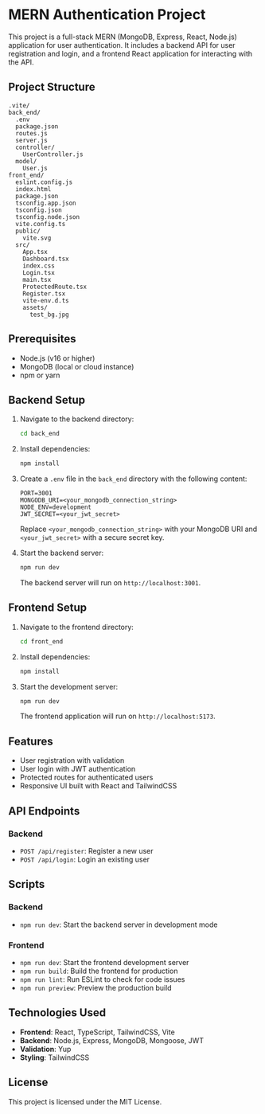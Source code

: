 # MERN Authentication Project

This project is a full-stack MERN (MongoDB, Express, React, Node.js) application for user authentication. It includes a backend API for user registration and login, and a frontend React application for interacting with the API.

## Project Structure

```
.vite/
back_end/
  .env
  package.json
  routes.js
  server.js
  controller/
    UserController.js
  model/
    User.js
front_end/
  eslint.config.js
  index.html
  package.json
  tsconfig.app.json
  tsconfig.json
  tsconfig.node.json
  vite.config.ts
  public/
    vite.svg
  src/
    App.tsx
    Dashboard.tsx
    index.css
    Login.tsx
    main.tsx
    ProtectedRoute.tsx
    Register.tsx
    vite-env.d.ts
    assets/
      test_bg.jpg
```

## Prerequisites

- Node.js (v16 or higher)
- MongoDB (local or cloud instance)
- npm or yarn

## Backend Setup

1. Navigate to the backend directory:

   ```sh
   cd back_end
   ```

2. Install dependencies:

   ```sh
   npm install
   ```

3. Create a `.env` file in the `back_end` directory with the following content:

   ```env
   PORT=3001
   MONGODB_URI=<your_mongodb_connection_string>
   NODE_ENV=development
   JWT_SECRET=<your_jwt_secret>
   ```

   Replace `<your_mongodb_connection_string>` with your MongoDB URI and `<your_jwt_secret>` with a secure secret key.

4. Start the backend server:

   ```sh
   npm run dev
   ```

   The backend server will run on `http://localhost:3001`.

## Frontend Setup

1. Navigate to the frontend directory:

   ```sh
   cd front_end
   ```

2. Install dependencies:

   ```sh
   npm install
   ```

3. Start the development server:

   ```sh
   npm run dev
   ```

   The frontend application will run on `http://localhost:5173`.

## Features

- User registration with validation
- User login with JWT authentication
- Protected routes for authenticated users
- Responsive UI built with React and TailwindCSS

## API Endpoints

### Backend

- `POST /api/register`: Register a new user
- `POST /api/login`: Login an existing user

## Scripts

### Backend

- `npm run dev`: Start the backend server in development mode

### Frontend

- `npm run dev`: Start the frontend development server
- `npm run build`: Build the frontend for production
- `npm run lint`: Run ESLint to check for code issues
- `npm run preview`: Preview the production build

## Technologies Used

- **Frontend**: React, TypeScript, TailwindCSS, Vite
- **Backend**: Node.js, Express, MongoDB, Mongoose, JWT
- **Validation**: Yup
- **Styling**: TailwindCSS

## License

This project is licensed under the MIT License.
